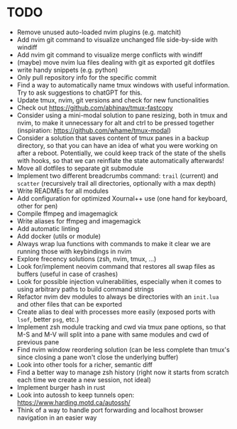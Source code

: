# TODO

- Remove unused auto-loaded nvim plugins (e.g. matchit)
- Add nvim git command to visualize unchanged file side-by-side with windiff
- Add nvim git command to visualize merge conflicts with windiff
- (maybe) move nvim lua files dealing with git as exported git dotfiles
- write handy snippets (e.g. python)
- Only pull repository info for the specific commit
- Find a way to automatically name tmux windows with useful information. Try to ask suggestions to chatGPT for this.
- Update tmux, nvim, git versions and check for new functionalities
- Check out https://github.com/abhinav/tmux-fastcopy
- Consider using a mini-modal solution to pane resizing, both in tmux and nvim, to make it unnecessary for alt and ctrl to be pressed together (inspiration: https://github.com/whame/tmux-modal)
- Consider a solution that saves content of tmux panes in a backup directory, so that you can have an idea of what you were working on after a reboot. Potentially, we could keep track of the state of the shells with hooks, so that we can reinflate the state automatically afterwards!
- Move all dotfiles to separate git submodule
- Implement two different breadcrumbs command: `trail` (current) and `scatter` (recursively trail all directories, optionally with a max depth)
- Write READMEs for all modules
- Add configuration for optimized Xournal++ use (one hand for keyboard, other for pen)
- Compile ffmpeg and imagemagick
- Write aliases for ffmpeg and imagemagick
- Add automatic linting
- Add docker (utils or module)
- Always wrap lua functions with commands to make it clear we are running those with keybindings in nvim
- Explore frecency solutions (zsh, nvim, tmux, ...)
- Look for/implement neovim command that restores all swap files as buffers (useful in case of crashes)
- Look for possible injection vulnerabilities, especially when it comes to using arbitrary paths to build command strings
- Refactor nvim dev modules to always be directories with an `init.lua` and other files that can be exported
- Create alias to deal with processes more easily (exposed ports with `lsof`, better `psg`, etc.)
- Implement zsh module tracking and cwd via tmux pane options, so that M-S and M-V will split into a pane with same modules and cwd of previous pane
- Find nvim window reordering solution (can be less complete than tmux's since closing a pane won't close the underlying buffer)
- Look into other tools for a richer, semantic diff
- Find a better way to manage zsh history (right now it starts from scratch each time we create a new session, not ideal)
- Implement burger hash in rust
- Look into autossh to keep tunnels open: https://www.harding.motd.ca/autossh/
- Think of a way to handle port forwarding and localhost browser navigation in an easier way
